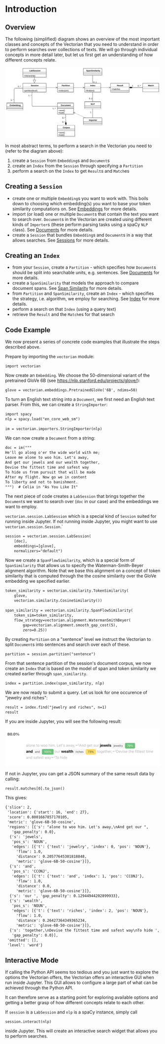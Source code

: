 # Introduction

## Overview

The following (simplified) diagram shows an overview of the most important
classes and concepts of the Vectorian that you need to understand in order
to perform searches over collections of texts. We will go through individual
concepts in more detail later, but let us first get an understanding of how
different concepts relate.

![Overview diagram of important concepts in the Vectorian](images/concepts.svg)

In most abstract terms, to perform a search in the Vectorian you need to (refer
to the diagram above):

1. create a `Session` from `Embedding`s and `Document`s
2. create an `Index` from the `Session` through specifying a `Partition`
3. perform a search on the `Index` to get `Result`s and `Match`es

## Creating a `Session`

* create one or multiple `Embedding`s you want to work with. This boils down
to choosing which embedding(s) you want to base your token similarity
computations on. See [Embeddings](../embeddings) for more details.
* import (or load) one or multiple `Document`s that contain the text you
want to search over. `Document`s in the Vectorian are created using different
kinds of `Importer`s (these perform parsing tasks using a spaCy `NLP` class).
See [Documents](../documents) for more details.
* create a `Session` that bundles `Embedding`s and `Document`s in a way
that allows searches. See [Sessions](../sessions) for more details.

## Creating an `Index`

* from your `Session`, create a `Partition` - which specifies how `Document`s should be split into searchable units,
e.g. sentences. See [Documents](../documents) for more details.
* create a `SpanSimilarity` that models the approach to compare document spans.
See [Span Similarity](../sim_span) for more details.
* from `Partition` and `SpanSimilarity`, create an `Index` - which specifies the strategy,
i.e. algorithm, we employ for searching. See [Index](../vec_index) for more details.
* perform a search on that `Index` (using a query text)
* retrieve the `Result` and the `Match`es for that search

## Code Example

We now present a series of concrete code examples that illustrate the steps
described above.

Prepare by importing the `vectorian` module:

```
import vectorian
```

Now create an `Embedding`. We choose the 50-dimensional
variant of the pretrained GloVe 6B (see https://nlp.stanford.edu/projects/glove/):

```
glove = vectorian.embeddings.PretrainedGloVe('6B', ndims=50)
```

To turn an English text string into a `Document`, we first need an English
text parser. From this, we can create a `StringImporter`:

```
import spacy
nlp = spacy.load("en_core_web_sm")

im = vectorian.importers.StringImporter(nlp)
```

We can now create a `Document` from a string:

```
doc = im("""
He'll go along o'er the wide world with me;
Leave me alone to woo him. Let's away,
And get our jewels and our wealth together,
Devise the fittest time and safest way
To hide us from pursuit that will be made
After my flight. Now go we in content
To liberty and not to banishment.
""")  # Celia in "As You Like It"
```

The next piece of code creates a `LabSession` that brings together
the `Document`s we want to search over (`doc` in our case) and the
embeddings we want to employ.
 
`vectorian.session.LabSession` which is a special
kind of `Session` suited for running inside Jupyter. If not
running inside Jupyter, you might want to use
`vectorian.session.Session`.`

```
session = vectorian.session.LabSession(
    [doc],
    embeddings=[glove],
    normalizers="default")
```

Now we create a `SpanFlowSimilarity`, which
is a special form of `SpanSimilarity` that allows us to
specify the Waterman-Smith-Beyer alignment algorithm.
Note that we base this alignment on a concept of token similarity
that is computed through the the cosine similarity over the GloVe
embedding we specified earlier.

```
token_similarity = vectorian.similarity.TokenSimilarity(
    glove,
    vectorian.similarity.CosineSimilarity())

span_similarity = vectorian.similarity.SpanFlowSimilarity(
    token_sim=token_similarity,
    flow_strategy=vectorian.alignment.WatermanSmithBeyer(
        gap=vectorian.alignment.smooth_gap_cost(5),
        zero=0.25))
```

By creating `Partition` on a "sentence" level we instruct the
Vectorian to split `Document`s into sentences and search over
each of these.

```
partition = session.partition("sentence")
```

From that sentence partition of the session's document corpus,
we now create an `Index` that is based on the model of span and
token similarity we created earlier through `span_similarity`.

```
index = partition.index(span_similarity, nlp)
```

We are now ready to submit a query. Let us look for one occurence
of "jewelry and riches":

```
result = index.find("jewelry and riches", n=1)
result
```

If you are inside Jupyter, you will see the following result:

![Visualization of seach result inside Jupyter](images/sample_labsession_result.png)

If not in Jupyter, you can get a JSON summary of the same result data by calling:

```
result.matches[0].to_json()
```

This gives:

```
{'slice': 2,
 'location': {'start': 16, 'end': 27},
 'score': 0.8001667857170105,
 'metric': 'glove-6B-50-cosine',
 'regions': [{'s': "alone to woo him. Let's away,\nAnd get our ",
   'gap_penalty': 0.0},
  {'s': 'jewels',
   'pos_s': 'NOUN',
   'edges': [{'t': {'text': 'jewelry', 'index': 0, 'pos': 'NOUN'},
     'flow': 1.0,
     'distance': 0.20577645301818848,
     'metric': 'glove-6B-50-cosine'}]},
  {'s': 'and',
   'pos_s': 'CCONJ',
   'edges': [{'t': {'text': 'and', 'index': 1, 'pos': 'CCONJ'},
     'flow': 1.0,
     'distance': 0.0,
     'metric': 'glove-6B-50-cosine'}]},
  {'s': 'our ', 'gap_penalty': 0.12944944202899933},
  {'s': 'wealth',
   'pos_s': 'NOUN',
   'edges': [{'t': {'text': 'riches', 'index': 2, 'pos': 'NOUN'},
     'flow': 1.0,
     'distance': 0.26427364349365234,
     'metric': 'glove-6B-50-cosine'}]},
  {'s': 'together,\nDevise the fittest time and safest way\nTo hide ',
   'gap_penalty': 0.0}],
 'omitted': [],
 'level': 'word'}
```

## Interactive Mode

If calling the Python API seems too tedious and you just want to explore the
options the Vectorian offers, the Vectorian offers an interactive GUI when run
inside Jupyter. This GUI allows to configure a large part of what can be achieved
through the Python API.

It can therefore serve as a starting point for exploring available options and
getting a better grasp of how different concepts relate to each other.

If `session` is a `LabSession` and `nlp` is a spaCy instance, simply call

```
session.interact(nlp)
```

inside Jupyter. This will create an interactive search widget that allows
you to perform searches.
